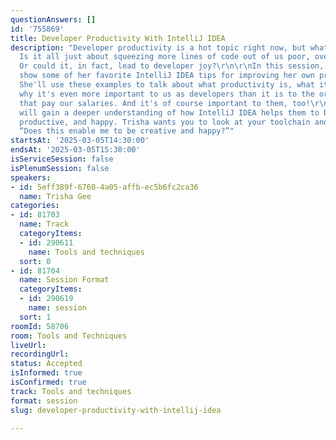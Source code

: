 ```yaml
---
questionAnswers: []
id: '755869'
title: Developer Productivity With IntelliJ IDEA
description: "Developer productivity is a hot topic right now, but what does it mean?
  Is it all just about squeezing more lines of code out of us poor, overworked developers?
  Or could it, in fact, lead to developer joy?\r\n\r\nIn this session, Trisha will
  show some of her favorite IntelliJ IDEA tips for improving her own productivity.
  She'll use these examples to talk about what productivity is, what it is not, and
  why it's even more important to us as developers than it is to the organizations
  that pay our salaries. And it's of course important to them, too!\r\n\r\nAttendees
  will gain a deeper understanding of how IntelliJ IDEA helps them to be effective,
  productive, and happy. Trisha wants you to look at your toolchain and ask yourself,
  “Does this enable me to be creative and happy?”"
startsAt: '2025-03-05T14:30:00'
endsAt: '2025-03-05T15:30:00'
isServiceSession: false
isPlenumSession: false
speakers:
- id: 5eff389f-6760-4a05-affb-ec5b6fc2ca36
  name: Trisha Gee
categories:
- id: 81703
  name: Track
  categoryItems:
  - id: 290611
    name: Tools and techniques
  sort: 0
- id: 81704
  name: Session Format
  categoryItems:
  - id: 290619
    name: session
  sort: 1
roomId: 58706
room: Tools and Techniques
liveUrl:
recordingUrl:
status: Accepted
isInformed: true
isConfirmed: true
track: Tools and techniques
format: session
slug: developer-productivity-with-intellij-idea

---
```

